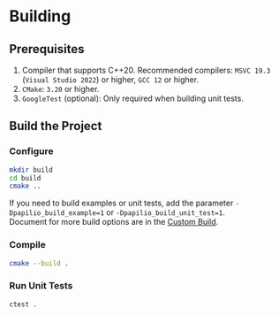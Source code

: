 # Building
## Prerequisites
1. Compiler that supports C++20. Recommended compilers: `MSVC 19.3` (`Visual Studio 2022`) or higher, `GCC 12` or higher.
2. `CMake`: `3.20` or higher.
3. `GoogleTest` (optional): Only required when building unit tests.

## Build the Project
### Configure
```bash
mkdir build
cd build
cmake ..
```
If you need to build examples or unit tests, add the parameter `-Dpapilio_build_example=1` or `-Dpapilio_build_unit_test=1`.  
Document for more build options are in the [Custom Build](custom_build.md).
### Compile
```bash
cmake --build .
```
### Run Unit Tests
```bash
ctest .
```
